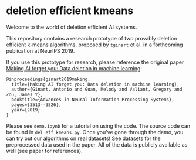 # deletion efficient kmeans


Welcome to the world of deletion efficient AI systems.

This repository contains a research prototype of two provably deletion efficient k-means algorithms, proposed by `tginart` et al. in a forthcoming publication at NeurIPS 2019.

If you use this prototype for research, please reference the original paper [Making AI forget you: Data deletion in machine learning](https://arxiv.org/abs/1907.05012):
```
@inproceedings{ginart2019making,
  title={Making AI forget you: Data deletion in machine learning},
  author={Ginart, Antonio and Guan, Melody and Valiant, Gregory and Zou, James Y},
  booktitle={Advances in Neural Information Processing Systems},
  pages={3513--3526},
  year={2019}
}
```

Please see `demo.ipynb` for a tutorial on using the code. The source code can be found in `del_eff_kmeans.py`. Once you've gone through the demo, you can try out our algorithms on real datasets! See [datasets](https://drive.google.com/open?id=1LqazOJuH3uOgFxHtBodwon6htEE2Wq13) for the preprocessed data used in the paper. All of the data is publicly available as well (see paper for references).

